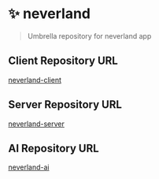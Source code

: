 # ✨ neverland
> Umbrella repository for neverland app

## Client Repository URL
[neverland-client](https://github.com/lemonssoju/neverland-frontend)
<br>


## Server Repository URL
[neverland-server](https://github.com/lemonssoju/neverland-server)
<br>


## AI Repository URL
[neverland-ai](https://github.com/lemonssoju/neverland-ai)
